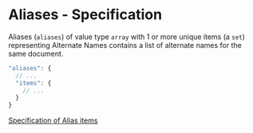 # Aliases - Specification

Aliases (`aliases`) of value type `array` with 1 or more unique items (a `set`) representing Alternate Names contains a list of alternate names for the same document.

```javascript
"aliases": {
  // ...
  "items": {
    // ...
  }
}
```

[Specification of Alias items](aliases/alias-spec.en.md)
